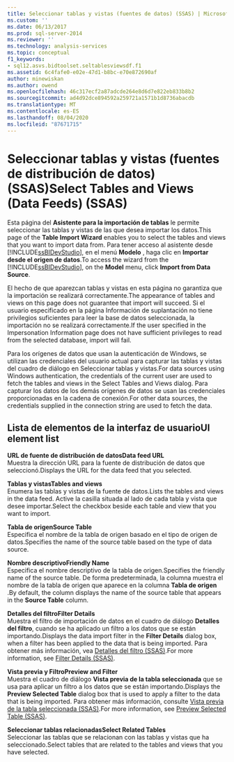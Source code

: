 ```yaml
---
title: Seleccionar tablas y vistas (fuentes de datos) (SSAS) | Microsoft Docs
ms.custom: ''
ms.date: 06/13/2017
ms.prod: sql-server-2014
ms.reviewer: ''
ms.technology: analysis-services
ms.topic: conceptual
f1_keywords:
- sql12.asvs.bidtoolset.seltablesviewsdf.f1
ms.assetid: 6c4fafe0-e02e-47d1-b8bc-e70e872690af
author: minewiskan
ms.author: owend
ms.openlocfilehash: 46c317ecf2a87adcde264e8d6d7e822eb833b8b2
ms.sourcegitcommit: ad4d92dce894592a259721a1571b1d8736abacdb
ms.translationtype: MT
ms.contentlocale: es-ES
ms.lasthandoff: 08/04/2020
ms.locfileid: "87671715"
---
```

# <a name="select-tables-and-views-data-feeds-ssas"></a><span data-ttu-id="8d332-102">Seleccionar tablas y vistas (fuentes de distribución de datos) (SSAS)</span><span class="sxs-lookup"><span data-stu-id="8d332-102">Select Tables and Views (Data Feeds) (SSAS)</span></span>
  <span data-ttu-id="8d332-103">Esta página del **Asistente para la importación de tablas** le permite seleccionar las tablas y vistas de las que desea importar los datos.</span><span class="sxs-lookup"><span data-stu-id="8d332-103">This page of the **Table Import Wizard** enables you to select the tables and views that you want to import data from.</span></span> <span data-ttu-id="8d332-104">Para tener acceso al asistente desde [!INCLUDE[ssBIDevStudio](../includes/ssbidevstudio-md.md)], en el menú **Modelo** , haga clic en **Importar desde el origen de datos**.</span><span class="sxs-lookup"><span data-stu-id="8d332-104">To access the wizard from the [!INCLUDE[ssBIDevStudio](../includes/ssbidevstudio-md.md)], on the **Model** menu, click **Import from Data Source**.</span></span>  
  
 <span data-ttu-id="8d332-105">El hecho de que aparezcan tablas y vistas en esta página no garantiza que la importación se realizará correctamente.</span><span class="sxs-lookup"><span data-stu-id="8d332-105">The appearance of tables and views on this page does not guarantee that import will succeed.</span></span> <span data-ttu-id="8d332-106">Si el usuario especificado en la página Información de suplantación no tiene privilegios suficientes para leer la base de datos seleccionada, la importación no se realizará correctamente.</span><span class="sxs-lookup"><span data-stu-id="8d332-106">If the user specified in the Impersonation Information page does not have sufficient privileges to read from the selected database, import will fail.</span></span>  
  
 <span data-ttu-id="8d332-107">Para los orígenes de datos que usan la autenticación de Windows, se utilizan las credenciales del usuario actual para capturar las tablas y vistas del cuadro de diálogo en Seleccionar tablas y vistas.</span><span class="sxs-lookup"><span data-stu-id="8d332-107">For data sources using Windows authentication, the credentials of the current user are used to fetch the tables and views in the Select Tables and Views dialog.</span></span> <span data-ttu-id="8d332-108">Para capturar los datos de los demás orígenes de datos se usan las credenciales proporcionadas en la cadena de conexión.</span><span class="sxs-lookup"><span data-stu-id="8d332-108">For other data sources, the credentials supplied in the connection string are used to fetch the data.</span></span>  
  
## <a name="ui-element-list"></a><span data-ttu-id="8d332-109">Lista de elementos de la interfaz de usuario</span><span class="sxs-lookup"><span data-stu-id="8d332-109">UI element list</span></span>  
 <span data-ttu-id="8d332-110">**URL de fuente de distribución de datos**</span><span class="sxs-lookup"><span data-stu-id="8d332-110">**Data feed URL**</span></span>  
 <span data-ttu-id="8d332-111">Muestra la dirección URL para la fuente de distribución de datos que seleccionó.</span><span class="sxs-lookup"><span data-stu-id="8d332-111">Displays the URL for the data feed that you selected.</span></span>  
  
 <span data-ttu-id="8d332-112">**Tablas y vistas**</span><span class="sxs-lookup"><span data-stu-id="8d332-112">**Tables and views**</span></span>  
 <span data-ttu-id="8d332-113">Enumera las tablas y vistas de la fuente de datos.</span><span class="sxs-lookup"><span data-stu-id="8d332-113">Lists the tables and views in the data feed.</span></span> <span data-ttu-id="8d332-114">Active la casilla situada al lado de cada tabla y vista que desee importar.</span><span class="sxs-lookup"><span data-stu-id="8d332-114">Select the checkbox beside each table and view that you want to import.</span></span>  
  
 <span data-ttu-id="8d332-115">**Tabla de origen**</span><span class="sxs-lookup"><span data-stu-id="8d332-115">**Source Table**</span></span>  
 <span data-ttu-id="8d332-116">Especifica el nombre de la tabla de origen basado en el tipo de origen de datos.</span><span class="sxs-lookup"><span data-stu-id="8d332-116">Specifies the name of the source table based on the type of data source.</span></span>  
  
 <span data-ttu-id="8d332-117">**Nombre descriptivo**</span><span class="sxs-lookup"><span data-stu-id="8d332-117">**Friendly Name**</span></span>  
 <span data-ttu-id="8d332-118">Especifica el nombre descriptivo de la tabla de origen.</span><span class="sxs-lookup"><span data-stu-id="8d332-118">Specifies the friendly name of the source table.</span></span> <span data-ttu-id="8d332-119">De forma predeterminada, la columna muestra el nombre de la tabla de origen que aparece en la columna **Tabla de origen** .</span><span class="sxs-lookup"><span data-stu-id="8d332-119">By default, the column displays the name of the source table that appears in the **Source Table** column.</span></span>  
  
 <span data-ttu-id="8d332-120">**Detalles del filtro**</span><span class="sxs-lookup"><span data-stu-id="8d332-120">**Filter Details**</span></span>  
 <span data-ttu-id="8d332-121">Muestra el filtro de importación de datos en el cuadro de diálogo **Detalles del filtro**, cuando se ha aplicado un filtro a los datos que se están importando.</span><span class="sxs-lookup"><span data-stu-id="8d332-121">Displays the data import filter in the **Filter Details** dialog box, when a filter has been applied to the data that is being imported.</span></span> <span data-ttu-id="8d332-122">Para obtener más información, vea [Detalles del filtro &#40;SSAS&#41;](filter-details-ssas.md).</span><span class="sxs-lookup"><span data-stu-id="8d332-122">For more information, see [Filter Details &#40;SSAS&#41;](filter-details-ssas.md).</span></span>  
  
 <span data-ttu-id="8d332-123">**Vista previa y Filtro**</span><span class="sxs-lookup"><span data-stu-id="8d332-123">**Preview and Filter**</span></span>  
 <span data-ttu-id="8d332-124">Muestra el cuadro de diálogo **Vista previa de la tabla seleccionada** que se usa para aplicar un filtro a los datos que se están importando.</span><span class="sxs-lookup"><span data-stu-id="8d332-124">Displays the **Preview Selected Table** dialog box that is used to apply a filter to the data that is being imported.</span></span> <span data-ttu-id="8d332-125">Para obtener más información, consulte [Vista previa de la tabla seleccionada &#40;SSAS&#41;](preview-selected-table-ssas.md).</span><span class="sxs-lookup"><span data-stu-id="8d332-125">For more information, see [Preview Selected Table &#40;SSAS&#41;](preview-selected-table-ssas.md).</span></span>  
  
 <span data-ttu-id="8d332-126">**Seleccionar tablas relacionadas**</span><span class="sxs-lookup"><span data-stu-id="8d332-126">**Select Related Tables**</span></span>  
 <span data-ttu-id="8d332-127">Seleccionar las tablas que se relacionan con las tablas y vistas que ha seleccionado.</span><span class="sxs-lookup"><span data-stu-id="8d332-127">Select tables that are related to the tables and views that you have selected.</span></span>  
  
  
